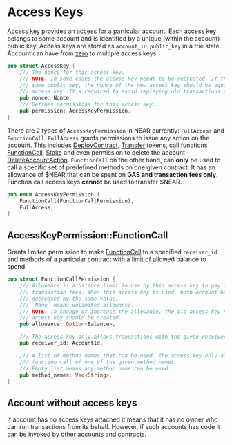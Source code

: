 # Access Keys

Access key provides an access for a particular account. Each access key belongs to some account and
is identified by a unique (within the account) public key. Access keys are stored as `account_id,public_key` in a trie state. Account can have from [zero](#account-without-access-keys) to multiple access keys.

```rust
pub struct AccessKey {
    /// The nonce for this access key.
    /// NOTE: In some cases the access key needs to be recreated. If the new access key reuses the
    /// same public key, the nonce of the new access key should be equal to the nonce of the old
    /// access key. It's required to avoid replaying old transactions again.
    pub nonce: Nonce,
    /// Defines permissions for this access key.
    pub permission: AccessKeyPermission,
}
```

There are 2 types of `AccessKeyPermission` in NEAR currently: `FullAccess` and `FunctionCall`. `FullAccess` grants permissions to issue any action on the account. This includes [DeployContract](../RuntimeSpec/Actions.md#DeployContractAction), [Transfer](../RuntimeSpec/Actions.md#TransferAction) tokens, call functions [FunctionCall](../RuntimeSpec/Actions.md#FunctionCallAction), [Stake](../RuntimeSpec/Actions.md#StakeAction) and even permission to delete the account [DeleteAccountAction](../RuntimeSpec/Actions.md#DeleteAccountAction). `FunctionCall` on the other hand, can **only** be used to call a specific set of predefined methods on one given contract. It has an allowance of $NEAR that can be spent on **GAS and transaction fees only**. Function call access keys **cannot** be used to transfer $NEAR.

```rust
pub enum AccessKeyPermission {
    FunctionCall(FunctionCallPermission),
    FullAccess,
}
```

## AccessKeyPermission::FunctionCall

Grants limited permission to make [FunctionCall](../RuntimeSpec/Actions.md#FunctionCall) to a specified `receiver_id` and methods of a particular contract with a limit of allowed balance to spend.

```rust
pub struct FunctionCallPermission {
    /// Allowance is a balance limit to use by this access key to pay for function call gas and
    /// transaction fees. When this access key is used, both account balance and the allowance is
    /// decreased by the same value.
    /// `None` means unlimited allowance.
    /// NOTE: To change or increase the allowance, the old access key needs to be deleted and a new
    /// access key should be created.
    pub allowance: Option<Balance>,

    /// The access key only allows transactions with the given receiver's account id.
    pub receiver_id: AccountId,

    /// A list of method names that can be used. The access key only allows transactions with the
    /// function call of one of the given method names.
    /// Empty list means any method name can be used.
    pub method_names: Vec<String>,
}
```

## Account without access keys

If account has no access keys attached it means that it has no owner who can run transactions from its behalf. However, if such accounts has code it can be invoked by other accounts and contracts.
